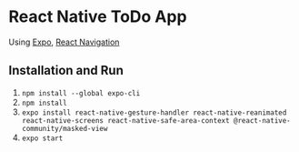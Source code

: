 # React Native ToDo App
Using [Expo](https://docs.expo.io/), [React Navigation](https://reactnavigation.org/)

## Installation and Run
1. `npm install --global expo-cli`
2. `npm install`
3. `expo install react-native-gesture-handler react-native-reanimated react-native-screens react-native-safe-area-context @react-native-community/masked-view`
4. `expo start`
